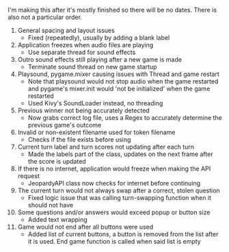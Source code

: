 I'm making this after it's mostly finished so there will be no dates. There is also not a particular order.

1. General spacing and layout issues
    - Fixed (repeatedly), usually by adding a blank label
2. Application freezes when audio files are playing
    - Use separate thread for sound effects
3. Outro sound effects still playing after a new game is made
    - Terminate sound thread on new game startup
4. Playsound, pygame.mixer causing issues with Thread and game restart
    - Note that playsound would not stop audio when the game restarted and pygame's mixer.init would 'not be initialized' when the game restarted
    - Used Kivy's SoundLoader instead, no threading
5. Previous winner not being accurately detected
    - Now grabs correct log file, uses a Regex to accurately determine the previous game's outcome
6. Invalid or non-existent filename used for token filename
    - Checks if the file exists before using
7. Current turn label and turn scores not updating after each turn
    - Made the labels part of the class, updates on the next frame after the score is updated
8. If there is no internet, application would freeze when making the API request
    - JeopardyAPI class now checks for internet before continuing
9. The current turn would not always swap after a correct, stolen question
    - Fixed logic issue that was calling turn-swapping function when it should not have
10. Some questions and/or answers would exceed popup or button size
    - Added text wrapping
11. Game would not end after all buttons were used
    - Added list of current buttons, a button is removed from the list after it is used. End game function is called when said list is empty
